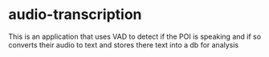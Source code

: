 # audio-transcription

This is an application that uses VAD to detect if the POI is speaking and if so converts their audio to text and stores there text into a db for analysis
